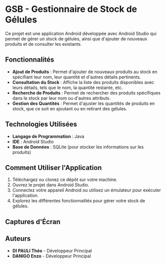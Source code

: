 # GSB - Gestionnaire de Stock de Gélules

Ce projet est une application Android développée avec Android Studio qui permet de gérer un stock de gélules, ainsi que d'ajouter de nouveaux produits et de consulter les existants.

## Fonctionnalités

- **Ajout de Produits** : Permet d'ajouter de nouveaux produits au stock en spécifiant leur nom, leur quantité et d'autres détails pertinents.
- **Consultation du Stock** : Affiche la liste des produits disponibles avec leurs détails, tels que le nom, la quantité restante, etc.
- **Recherche de Produits** : Permet de rechercher des produits spécifiques dans le stock par leur nom ou d'autres attributs.
- **Gestion des Quantités** : Permet d'ajuster les quantités de produits en stock, que ce soit en ajoutant ou en retirant des gélules.

## Technologies Utilisées

- **Langage de Programmation** : Java
- **IDE** : Android Studio
- **Base de Données** : SQLite (pour stocker les informations sur les produits)

## Comment Utiliser l'Application

1. Téléchargez ou clonez ce dépôt sur votre machine.
2. Ouvrez le projet dans Android Studio.
3. Connectez votre appareil Android ou utilisez un émulateur pour exécuter l'application.
4. Explorez les différentes fonctionnalités pour gérer votre stock de gélules.

## Captures d'Écran

## Auteurs

- **DI PAULI Théo** - Développeur Principal
- **DANIGO Enzo** - Développeur Principal
